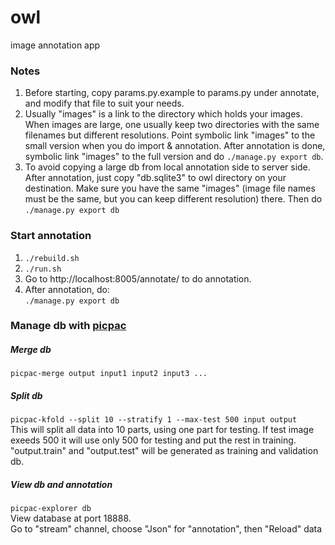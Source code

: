# owl
image annotation app

### Notes

1. Before starting, copy params.py.example to params.py under annotate,
   and modify that file to suit your needs.
2. Usually "images" is a link to the directory which holds your images.
   When images are large, one usually keep two directories with the same
   filenames but different resolutions.  Point symbolic link "images" to
   the small version when you do import & annotation.  After annotation
   is done, symbolic link "images" to the full version and do
   `./manage.py export db`.
3. To avoid copying a large db from local annotation side to server side. After annotation, just copy "db.sqlite3" to owl directory on your destination. 
   Make sure you have the same "images" (image file names must be the same, but you can keep different resolution) there. Then do `./manage.py export db`
   
   

### Start annotation
  1. `./rebuild.sh`
  2. `./run.sh`   
  3. Go to http://localhost:8005/annotate/ to do annotation.   
  4. After annotation, do:   
     `./manage.py export db`



### Manage db with [picpac](https://github.com/aaalgo/picpac)

##### Merge db
   `picpac-merge output input1 input2 input3 ...`

##### Split db

   `picpac-kfold --split 10 --stratify 1 --max-test 500 input output`   
   This will split all data into 10 parts, using one part for testing.  If test image exeeds 500 it will use only 500 for testing and put the rest in training. "output.train" and "output.test" will be generated as training and validation db.

##### View db and annotation

   `picpac-explorer db`  
   View database at port 18888.  
   Go to "stream" channel, choose "Json" for "annotation", then "Reload" data


